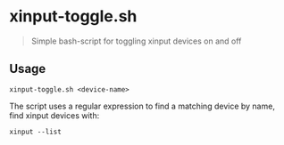 # xinput-toggle.sh
> Simple bash-script for toggling xinput devices on and off

## Usage
    xinput-toggle.sh <device-name>

The script uses a regular expression to find a matching device by name, find xinput devices with:

    xinput --list
    

